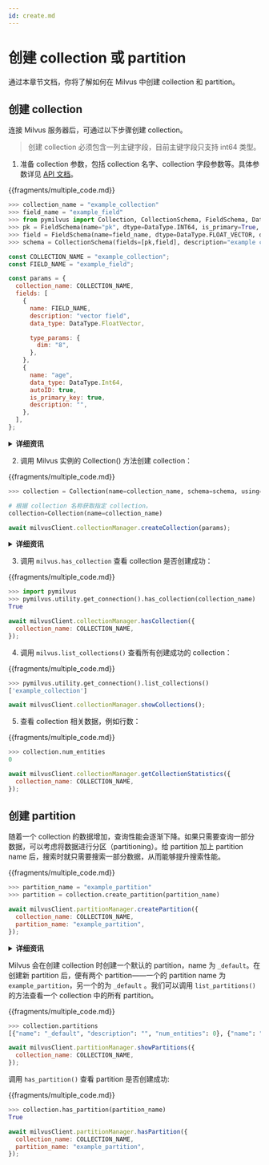 ```yaml
---
id: create.md
---
```


# 创建 collection 或 partition

通过本章节文档，你将了解如何在 Milvus 中创建 collection 和 partition。

## 创建 collection

连接 Milvus 服务器后，可通过以下步骤创建 collection。

> 创建 collection 必须包含一列主键字段，目前主键字段只支持 int64 类型。

1. 准备 collection 参数，包括 collection 名字、collection 字段参数等。具体参数详见 [API 文档](https://milvus.io/cn/api-reference/pymilvus/v2.0.0rc5/api/collection.html)。

{{fragments/multiple_code.md}}

```python
>>> collection_name = "example_collection"
>>> field_name = "example_field"
>>> from pymilvus import Collection, CollectionSchema, FieldSchema, DataType
>>> pk = FieldSchema(name="pk", dtype=DataType.INT64, is_primary=True, auto_id=True)
>>> field = FieldSchema(name=field_name, dtype=DataType.FLOAT_VECTOR, dim=8)
>>> schema = CollectionSchema(fields=[pk,field], description="example collection")
```

```javascript
const COLLECTION_NAME = "example_collection";
const FIELD_NAME = "example_field";

const params = {
  collection_name: COLLECTION_NAME,
  fields: [
    {
      name: FIELD_NAME,
      description: "vector field",
      data_type: DataType.FloatVector,

      type_params: {
        dim: "8",
      },
    },
    {
      name: "age",
      data_type: DataType.Int64,
      autoID: true,
      is_primary_key: true,
      description: "",
    },
  ],
};
```

<details>
  <summary><b>详细资讯</b></summary>
<table class="params">
	<thead>
	<tr>
		<th>参数</td>
		<th>说明</th>
		<th>备注</th>
	</tr>
	</thead>
	<tbody>
	<tr>
		<td><code>collection_name</code></td>
		<td>要建立的 collection 名称</td>
		<td>数据类型: String</td>
	</tr>
	<tr>
		<td><code>field_name</code></td>
		<td>collection 中的字段名称</td>
		<td>数据类型: String</td>
	</tr>
	<tr>
		<td><code>Schema</code></td>
		<td>用于建立 collection 及其中字段。详细说明请参考 <a href="field_schema.md">field schema</a> and <a href="collection_schema.md">collection schema</a>。</td>
		<td>&nbsp;</td>
	</tr>
	<tr>
		<td><code>description</code></td>
		<td>collection 的说明</td>
		<td>数据类型: String</td>
	</tr>
	</tbody>
</table>
</details>

2. 调用 Milvus 实例的 Collection() 方法创建 collection：

{{fragments/multiple_code.md}}

```python
>>> collection = Collection(name=collection_name, schema=schema, using='default', shards_num=2)

# 根据 collection 名称获取指定 collection。
collection=Collection(name=collection_name)
```

```javascript
await milvusClient.collectionManager.createCollection(params);
```

<details>
  <summary><b>详细资讯</b></summary>
<table class="params">
	<thead>
	<tr>
		<th>参数</td>
		<th>说明</th>
		<th>备注</th>
	</tr>
	</thead>
	<tbody>
	<tr>
		<td>using*</td>
		<td>在此处标明伺服器名称，以指定要建立 collection 的 Milvus 伺服器。</td>
		<td>选填项</td>
	</tr>
	<tr>
		<td>shards_num*</td>
		<td>指定 collection 要建立的 shards 数目</td>
		<td>选填项</td>
	</tr>
	</tbody>
</table>
</details>

3. 调用 `milvus.has_collection` 查看 collection 是否创建成功：

{{fragments/multiple_code.md}}

```python
>>> import pymilvus
>>> pymilvus.utility.get_connection().has_collection(collection_name)
True
```

```javascript
await milvusClient.collectionManager.hasCollection({
  collection_name: COLLECTION_NAME,
});
```

4. 调用 `milvus.list_collections()` 查看所有创建成功的 collection：

{{fragments/multiple_code.md}}

```python
>>> pymilvus.utility.get_connection().list_collections()
['example_collection']
```

```javascript
await milvusClient.collectionManager.showCollections();
```

5. 查看 collection 相关数据，例如行数：

{{fragments/multiple_code.md}}

```python
>>> collection.num_entities
0
```

```javascript
await milvusClient.collectionManager.getCollectionStatistics({
  collection_name: COLLECTION_NAME,
});
```

## 创建 partition

随着一个 collection 的数据增加，查询性能会逐渐下降。如果只需要查询一部分数据，可以考虑将数据进行分区（partitioning）。给 partition 加上 partition name 后，搜索时就只需要搜索一部分数据，从而能够提升搜索性能。

{{fragments/multiple_code.md}}

```python
>>> partition_name = "example_partition"
>>> partition = collection.create_partition(partition_name)
```

```javascript
await milvusClient.partitionManager.createPartition({
  collection_name: COLLECTION_NAME,
  partition_name: "example_partition",
});
```

<details>
  <summary><b>详细资讯</b></summary>
<table class="params">
	<thead>
	<tr>
		<th>参数</td>
		<th>说明</th>
		<th>备注</th>
	</tr>
	</thead>
	<tbody>
	<tr>
		<td>partition_name</td>
		<td>要建立的 partition 名称</td>
		<td>数据类型: String</td>
	</tr>
	</tbody>
</table>
</details>

Milvus 会在创建 collection 时创建一个默认的 partition，name 为 `_default`。在创建新 partition 后，便有两个 partition——一个的 partition name 为 `example_partition`，另一个的为 `_default` 。我们可以调用 `list_partitions()` 的方法查看一个 collection 中的所有 partition。

{{fragments/multiple_code.md}}

```python
>>> collection.partitions
[{"name": "_default", "description": "", "num_entities": 0}, {"name": "example_partition", "description": "", "num_entities": 0}]
```

```javascript
await milvusClient.partitionManager.showPartitions({
  collection_name: COLLECTION_NAME,
});
```

调用 `has_partition()` 查看 partition 是否创建成功:

{{fragments/multiple_code.md}}

```python
>>> collection.has_partition(partition_name)
True
```

```javascript
await milvusClient.partitionManager.hasPartition({
  collection_name: COLLECTION_NAME,
  partition_name: "example_partition",
});
```
